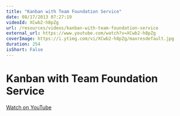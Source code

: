 ```yaml
---
title: "Kanban with Team Foundation Service"
date: 08/17/2013 07:27:19
videoId: XCwb2-h8pZg
url: /resources/videos/kanban-with-team-foundation-service
external_url: https://www.youtube.com/watch?v=XCwb2-h8pZg
coverImage: https://i.ytimg.com/vi/XCwb2-h8pZg/maxresdefault.jpg
duration: 254
isShort: False
---
```


# Kanban with Team Foundation Service



[Watch on YouTube](https://www.youtube.com/watch?v=XCwb2-h8pZg)
